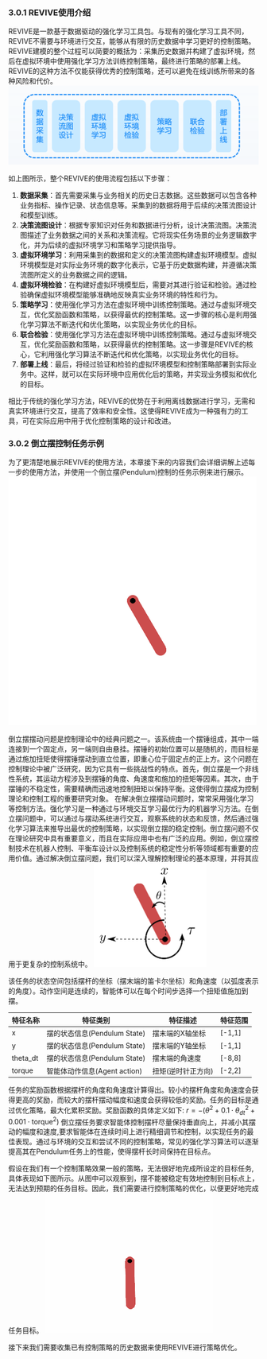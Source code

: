 ### 3.0.1 REVIVE使用介绍
REVIVE是一款基于数据驱动的强化学习工具包。与现有的强化学习工具不同，REVIVE不需要与环境进行交互，能够从有限的历史数据中学习更好的控制策略。REVIVE建模的整个过程可以简要的概括为：采集历史数据并构建了虚拟环境，然后在虚拟环境中使用强化学习方法训练控制策略，最终进行策略的部署上线。REVIVE的这种方法不仅能获得优秀的控制策略，还可以避免在线训练所带来的各种风险和代价。
![](../assets/3.0-0.png)

如上图所示，整个REVIVE的使用流程包括以下步骤：

1. **数据采集**：首先需要采集与业务相关的历史日志数据。这些数据可以包含各种业务指标、操作记录、状态信息等。采集到的数据将用于后续的决策流图设计和模型训练。
2. **决策流图设计**：根据专家知识对任务和数据进行分析，设计决策流图。决策流图描述了业务数据之间的关系和决策流程。它将现实任务场景的业务逻辑数字化，并为后续的虚拟环境学习和策略学习提供指导。
3. **虚拟环境学习**：利用采集到的数据和定义的决策流图构建虚拟环境模型。虚拟环境模型是对实际业务环境的数字化表示，它基于历史数据构建，并遵循决策流图所定义的业务数据之间的逻辑。
4. **虚拟环境检验**：在构建好虚拟环境模型后，需要对其进行验证和检验。通过检验确保虚拟环境模型能够准确地反映真实业务环境的特性和行为。
5. **策略学习**：使用强化学习方法在虚拟环境中训练控制策略。通过与虚拟环境交互，优化奖励函数和策略，以获得最优的控制策略。这一步骤的核心是利用强化学习算法不断迭代和优化策略，以实现业务优化的目标。
6. **联合检验**：使用强化学习方法在虚拟环境中训练控制策略。通过与虚拟环境交互，优化奖励函数和策略，以获得最优的控制策略。这一步骤是REVIVE的核心，它利用强化学习算法不断迭代和优化策略，以实现业务优化的目标。
7. **部署上线**：最后，将经过验证和检验的虚拟环境模型和控制策略部署到实际业务中。这样，就可以在实际环境中应用优化后的策略，并实现业务模拟和优化的目标。

相比于传统的强化学习方法，REVIVE的优势在于利用离线数据进行学习，无需和真实环境进行交互，提高了效率和安全性。这使得REVIVE成为一种强有力的工具，可在实际应用中用于优化控制策略的设计和改进。
### 3.0.2 倒立摆控制任务示例
为了更清楚地展示REVIVE的使用方法，本章接下来的内容我们会详细讲解上述每一步的使用方法，并使用一个倒立摆(Pendulum)控制的任务示例来进行展示。
![](../assets/3.0-1.gif)

倒立摆摆动问题是控制理论中的经典问题之一。该系统由一个摆锤组成，其中一端连接到一个固定点，另一端则自由悬挂。摆锤的初始位置可以是随机的，而目标是通过施加扭矩使得摆锤摆动到直立位置，即重心位于固定点的正上方。这个问题在控制理论中被广泛研究，因为它具有一些挑战性的特点。首先，倒立摆是一个非线性系统，其运动方程涉及到摆锤的角度、角速度和施加的扭矩等因素。其次，由于摆锤的不稳定性，需要精确而迅速地控制扭矩以保持平衡。这使得倒立摆成为控制理论和控制工程的重要研究对象。
在解决倒立摆摆动问题时，常常采用强化学习等控制方法。强化学习是一种通过与环境交互学习最优行为的机器学习方法。在倒立摆问题中，可以通过与摆动系统进行交互，观察系统的状态和反馈，然后通过强化学习算法来推导出最优的控制策略，以实现倒立摆的稳定控制。倒立摆问题不仅在理论研究中具有重要意义，而且在实际应用中也有广泛的应用。例如，倒立摆控制技术在机器人控制、平衡车设计以及控制系统的稳定性分析等领域都有重要的应用价值。通过解决倒立摆问题，我们可以深入理解控制理论的基本原理，并将其应用于更复杂的控制系统中。
![](../assets/3.0-2.png)

该任务的状态空间包括摆杆的坐标（摆末端的笛卡尔坐标）和角速度（以弧度表示的角度）。动作空间是连续的，智能体可以在每个时间步选择一个扭矩值施加到摆。

| **特征名称** | **特征类别** | **特征描述** | **特征范围** |
| --- | --- | --- | --- |
| x | 摆的状态信息(Pendulum State) | 摆末端的X轴坐标 | [-1,1] |
| y | 摆的状态信息(Pendulum State) | 摆末端的Y轴坐标 | [-1,1] |
| theta_dt | 摆的状态信息(Pendulum State) | 摆末端的角速度 | [-8,8] |
| torque | 智能体动作信息(Agent action) | 扭矩(逆时针正方向) | [-2,2] |

任务的奖励函数根据摆杆的角度和角速度计算得出。较小的摆杆角度和角速度会获得更高的奖励，而较大的摆杆摆动幅度和速度会获得较低的奖励。任务的目标是通过优化策略，最大化累积奖励。奖励函数的具体定义如下:
$r = - \left( \theta^2 + 0.1 \cdot \theta_{dt}^2 + 0.001 \cdot \text{torque}^2 \right)$
倒立摆任务要求智能体控制摆杆尽量保持垂直向上，并减小其摆动的幅度和速度,要求智能体在连续时间上进行精细调节和控制，以实现任务的最佳表现。通过与环境的交互和尝试不同的控制策略，常见的强化学习算法可以逐渐提高其在Pendulum任务上的性能，使得摆杆长时间保持在目标点。

假设在我们有一个控制策略效果一般的策略，无法很好地完成所设定的目标任务, 具体表现如下图所示。从图中可以观察到，摆不能被稳定有效地控制到目标点上，无法达到预期的任务目标。因此，我们需要进行控制策略的优化，以便更好地完成任务目标。
![](../assets/3.0-3.gif)

接下来我们需要收集已有控制策略的历史数据来使用REVIVE进行策略优化。

